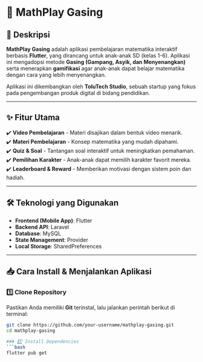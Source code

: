 # 📘 MathPlay Gasing  

## 📌 Deskripsi  
**MathPlay Gasing** adalah aplikasi pembelajaran matematika interaktif berbasis **Flutter**, yang dirancang untuk anak-anak SD (kelas 1-6). Aplikasi ini mengadopsi metode **Gasing (Gampang, Asyik, dan Menyenangkan)** serta menerapkan **gamifikasi** agar anak-anak dapat belajar matematika dengan cara yang lebih menyenangkan.  

Aplikasi ini dikembangkan oleh **ToluTech Studio**, sebuah startup yang fokus pada pengembangan produk digital di bidang pendidikan.  

---

## ✨ Fitur Utama  
✔️ **Video Pembelajaran** - Materi disajikan dalam bentuk video menarik.  
✔️ **Materi Pembelajaran** - Konsep matematika yang mudah dipahami.  
✔️ **Quiz & Soal** - Tantangan soal interaktif untuk meningkatkan pemahaman.  
✔️ **Pemilihan Karakter** - Anak-anak dapat memilih karakter favorit mereka.  
✔️ **Leaderboard & Reward** - Memberikan motivasi dengan sistem poin dan hadiah.  

---

## 🛠️ Teknologi yang Digunakan  
- **Frontend (Mobile App)**: Flutter  
- **Backend API**: Laravel  
- **Database**: MySQL  
- **State Management**: Provider  
- **Local Storage**: SharedPreferences  

---

## 📥 Cara Install & Menjalankan Aplikasi  

### 1️⃣ Clone Repository  
Pastikan Anda memiliki **Git** terinstal, lalu jalankan perintah berikut di terminal:  

```bash
git clone https://github.com/your-username/mathplay-gasing.git
cd mathplay-gasing

### 1️⃣ Install Dependencies
```bash
flutter pub get
